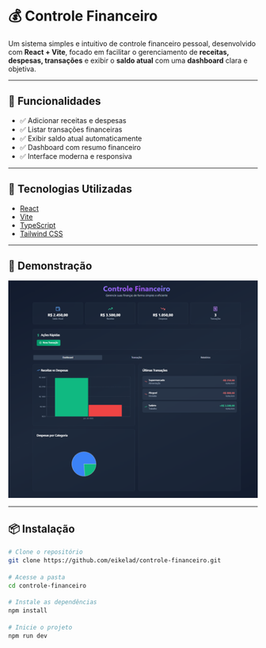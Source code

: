 # 💰 Controle Financeiro

Um sistema simples e intuitivo de controle financeiro pessoal, desenvolvido com **React + Vite**, focado em facilitar o gerenciamento de **receitas, despesas, transações** e exibir o **saldo atual** com uma **dashboard** clara e objetiva.

---

## 🧩 Funcionalidades

- ✅ Adicionar receitas e despesas
- ✅ Listar transações financeiras
- ✅ Exibir saldo atual automaticamente
- ✅ Dashboard com resumo financeiro
- ✅ Interface moderna e responsiva

---

## 🚀 Tecnologias Utilizadas

- [React](https://reactjs.org/)
- [Vite](https://vitejs.dev/)
- [TypeScript](https://www.typescriptlang.org/) 
- [Tailwind CSS](https://tailwindcss.com/) 


---

## 📸 Demonstração

![Dashboard de Controle Financeiro](./public/dashboard.png) 

---

## 📦 Instalação

```bash
# Clone o repositório
git clone https://github.com/eikelad/controle-financeiro.git

# Acesse a pasta
cd controle-financeiro

# Instale as dependências
npm install

# Inicie o projeto
npm run dev
